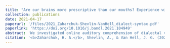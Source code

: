 ```yaml
---
title: "Are our brains more prescriptive than our mouths? Experience with dialectal variation in syntax differentially impacts ERPs and behavior"
collection: publications
date: 2021-04-17
paperurl: '/files/2021_Zaharchuk-Shevlin-VanHell_dialect-syntax.pdf'
paperlink: 'https://doi.org/10.1016/j.bandl.2021.104949'
abstract: 'We investigated online auditory comprehension of dialectal variation in English syntax with event-related potential (ERP) analysis of electroencephalographic data. The syntactic variant under investigation was the double modal, comprising two consecutive auxiliary verbs (e.g., might could). This construction appears across subregional dialects of Southern United States English and expresses indirectness or uncertainty. We compared processing of sentences with attested double modals and single modals in two groups of young adult participants: listeners who were either familiar (Southern) or unfamiliar (Unmarked) with double modal constructions. Both Southern and Unmarked listeners engaged rapid error detection (early anterior negativity) and sentence-level reanalysis (P600) in response to attested double modals, relative to single modals. Offline acceptability and intelligibility judgments reflected dialect familiarity, contrary to the ERP data. We interpret these findings in relation to usage-based and socially weighted theories of language processing, which together capture the effects of frequency and standard language ideology.'
citation: '<b>Zaharchuk, H. A.</b>, Shevlin, A., & Van Hell, J. G. (2021). Are our brains more prescriptive than our mouths? Experience with dialectal variation in syntax differentially impacts ERPs and behavior. <i>Brain and Language</i>, <i>218</i>, 104949.'
---
```


